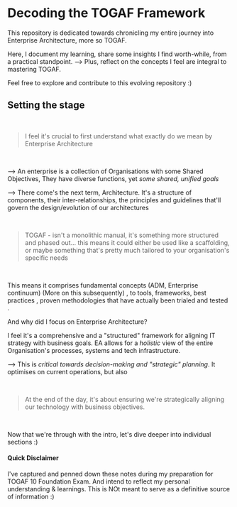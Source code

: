 # Decoding the TOGAF Framework

This repository is dedicated towards chronicling my entire journey into Enterprise Architecture, more so TOGAF. 

Here, I document my learning, share some insights I find worth-while,  from a practical standpoint. 
--> Plus, reflect on the concepts I feel are integral to mastering TOGAF. 

Feel free to explore and contribute to this evolving repository :)


## Setting the stage

</br>

> I feel it's crucial to first understand what exactly do we mean by Enterprise Architecture

</br>

--> An enterprise is a collection of Organisations with some Shared Objectives, They have diverse functions, yet *some shared, unified goals*

--> There come's the next term, Architecture.  It's a structure of components, their inter-relationships, the principles and guidelines that'll govern the design/evolution of our architectures

</br>

> TOGAF - isn't a monolithic manual, it's something more structured and phased out... this means it could either be used like a scaffolding, or maybe something that's pretty much tailored to your organisation's specific needs

</br>

This means it comprises fundamental concepts (ADM, Enterprise continuum) (More on this subsequently) , to tools, frameworks, best practices , proven methodologies that have actually been trialed and tested . 

And why did I focus on Enterprise Architecture? 

I feel it's a comprehensive and a "structured" framework for aligning IT strategy with business goals. EA allows for a *holistic* view of the entire Organisation's processes, systems and tech infrastructure. 

--> This is *critical towards decision-making and "strategic" planning*. It optimises on current operations, but also


</br>

> At the end of the day, it's about ensuring we're strategically aligning our technology with business objectives.

</br>

Now that we're through with the intro, let's dive deeper into individual sections :)


#### Quick Disclaimer

I've captured and penned down these notes during my preparation for TOGAF 10 Foundation Exam. And intend to reflect my personal understanding & learnings. This is NOt meant to serve as a definitive source of information :)

